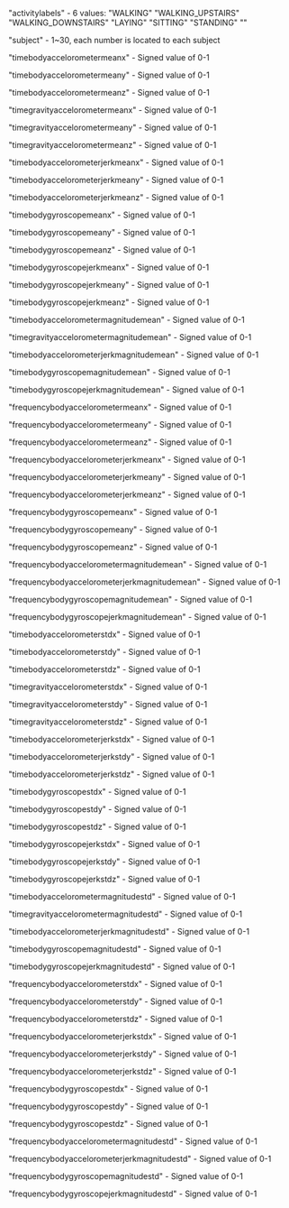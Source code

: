 

"activitylabels"  - 6 values: "WALKING" "WALKING_UPSTAIRS" "WALKING_DOWNSTAIRS" "LAYING" "SITTING" "STANDING" ""

"subject"            - 1~30, each number is located to each subject

"timebodyaccelorometermeanx"  - Signed value of 0-1

"timebodyaccelorometermeany" - Signed value of 0-1

 "timebodyaccelorometermeanz" - Signed value of 0-1

 "timegravityaccelorometermeanx"  - Signed value of 0-1

"timegravityaccelorometermeany" - Signed value of 0-1

 "timegravityaccelorometermeanz" - Signed value of 0-1

 "timebodyaccelorometerjerkmeanx" - Signed value of 0-1

 "timebodyaccelorometerjerkmeany"  - Signed value of 0-1

"timebodyaccelorometerjerkmeanz" - Signed value of 0-1

 "timebodygyroscopemeanx"  - Signed value of 0-1

"timebodygyroscopemeany"  - Signed value of 0-1

"timebodygyroscopemeanz"  - Signed value of 0-1

"timebodygyroscopejerkmeanx"  - Signed value of 0-1

"timebodygyroscopejerkmeany"  - Signed value of 0-1

"timebodygyroscopejerkmeanz"  - Signed value of 0-1

"timebodyaccelorometermagnitudemean"  - Signed value of 0-1

"timegravityaccelorometermagnitudemean"  - Signed value of 0-1

"timebodyaccelorometerjerkmagnitudemean"  - Signed value of 0-1

"timebodygyroscopemagnitudemean"  - Signed value of 0-1

"timebodygyroscopejerkmagnitudemean"  - Signed value of 0-1

"frequencybodyaccelorometermeanx"  - Signed value of 0-1

"frequencybodyaccelorometermeany"  - Signed value of 0-1

"frequencybodyaccelorometermeanz"  - Signed value of 0-1

"frequencybodyaccelorometerjerkmeanx"  - Signed value of 0-1

"frequencybodyaccelorometerjerkmeany"  - Signed value of 0-1

"frequencybodyaccelorometerjerkmeanz"  - Signed value of 0-1

"frequencybodygyroscopemeanx"  - Signed value of 0-1

"frequencybodygyroscopemeany" - Signed value of 0-1

"frequencybodygyroscopemeanz"  - Signed value of 0-1

"frequencybodyaccelorometermagnitudemean"  - Signed value of 0-1

"frequencybodyaccelorometerjerkmagnitudemean"  - Signed value of 0-1

"frequencybodygyroscopemagnitudemean"  - Signed value of 0-1

"frequencybodygyroscopejerkmagnitudemean"  - Signed value of 0-1

"timebodyaccelorometerstdx"  - Signed value of 0-1

"timebodyaccelorometerstdy"  - Signed value of 0-1

"timebodyaccelorometerstdz"  - Signed value of 0-1

"timegravityaccelorometerstdx"  - Signed value of 0-1

"timegravityaccelorometerstdy"  - Signed value of 0-1

"timegravityaccelorometerstdz"  - Signed value of 0-1

"timebodyaccelorometerjerkstdx"  - Signed value of 0-1

"timebodyaccelorometerjerkstdy"  - Signed value of 0-1

"timebodyaccelorometerjerkstdz"  - Signed value of 0-1

"timebodygyroscopestdx"  - Signed value of 0-1 

"timebodygyroscopestdy"  - Signed value of 0-1

"timebodygyroscopestdz"  - Signed value of 0-1

"timebodygyroscopejerkstdx"  - Signed value of 0-1

"timebodygyroscopejerkstdy"  - Signed value of 0-1

"timebodygyroscopejerkstdz"  - Signed value of 0-1

"timebodyaccelorometermagnitudestd"  - Signed value of 0-1

"timegravityaccelorometermagnitudestd"  - Signed value of 0-1

"timebodyaccelorometerjerkmagnitudestd"  - Signed value of 0-1

"timebodygyroscopemagnitudestd"  - Signed value of 0-1

"timebodygyroscopejerkmagnitudestd"  - Signed value of 0-1 

"frequencybodyaccelorometerstdx" - Signed value of 0-1

"frequencybodyaccelorometerstdy"  - Signed value of 0-1

"frequencybodyaccelorometerstdz"  - Signed value of 0-1

"frequencybodyaccelorometerjerkstdx"  - Signed value of 0-1

"frequencybodyaccelorometerjerkstdy"  - Signed value of 0-1

"frequencybodyaccelorometerjerkstdz"  - Signed value of 0-1

"frequencybodygyroscopestdx"  - Signed value of 0-1

"frequencybodygyroscopestdy"   - Signed value of 0-1

"frequencybodygyroscopestdz"  - Signed value of 0-1

"frequencybodyaccelorometermagnitudestd"  - Signed value of 0-1

"frequencybodyaccelorometerjerkmagnitudestd"  - Signed value of 0-1

"frequencybodygyroscopemagnitudestd"  - Signed value of 0-1

"frequencybodygyroscopejerkmagnitudestd" - Signed value of 0-1